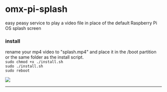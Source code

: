 # omx-pi-splash
easy peasy service to play a video file in place of the default Raspberry Pi OS splash screen  
  
  ### install
  rename your mp4 video to "splash.mp4" and place it in the /boot partition or the same folder as the install script.  
  `sudo chmod +x ./install.sh`  
  `sudo ./install.sh`   
  `sudo reboot`    
  
  
  ![](https://www.raspberrypi.org/app/uploads/2017/06/Powered-by-Raspberry-Pi-Logo_Outline-Colour-Screen-500x153.png)  
***

